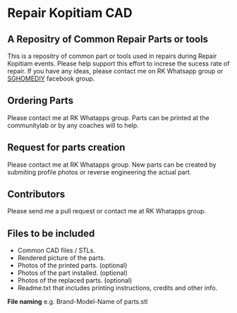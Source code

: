 # Repair Kopitiam CAD

## A Repositry of Common Repair Parts or tools

This is a repositry of common part or tools used in repairs during Repair Kopitiam events.
Please help support this effort to increse the sucess rate of repair. 
If you have any ideas, please contact me on RK Whatsapp group or [SGHOMEDIY](https://www.facebook.com/groups/SGHomeDIY) facebook group. 

## Ordering Parts

Please contact me at RK Whatapps group.
Parts can be printed at the communitylab or by any coaches will to help.

## Request for parts creation

Please contact me at RK Whatapps group.
New parts can be created by submiting profile photos or reverse engineering the actual part.

## Contributors

Please send me a pull request or contact me at RK Whatapps group.

## Files to be included

- Common CAD files / STLs.
- Rendered picture of the parts.
- Photos of the printed parts. (optional)
- Photos of the part installed. (optional)
- Photos of the replaced parts. (optional)
- Readme.txt that includes printing instructions, credits and other info. 

**File naming**
e.g. Brand-Model-Name of parts.stl
